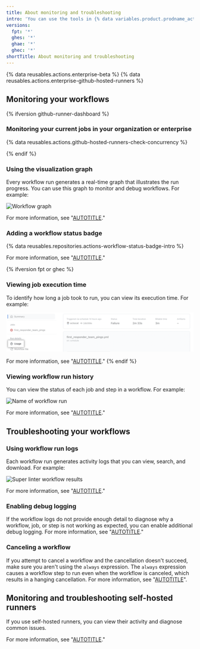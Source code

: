 ```yaml
---
title: About monitoring and troubleshooting
intro: 'You can use the tools in {% data variables.product.prodname_actions %} to monitor and debug your workflows.'
versions:
  fpt: '*'
  ghes: '*'
  ghae: '*'
  ghec: '*'
shortTitle: About monitoring and troubleshooting
---
```


{% data reusables.actions.enterprise-beta %}
{% data reusables.actions.enterprise-github-hosted-runners %}

## Monitoring your workflows 

{% ifversion github-runner-dashboard %}
### Monitoring your current jobs in your organization or enterprise

{% data reusables.actions.github-hosted-runners-check-concurrency %}

{% endif %}

### Using the visualization graph

Every workflow run generates a real-time graph that illustrates the run progress. You can use this graph to monitor and debug workflows. For example:

   ![Workflow graph](/assets/images/help/images/workflow-graph.png)

For more information, see "[AUTOTITLE](/actions/monitoring-and-troubleshooting-workflows/using-the-visualization-graph)." 

### Adding a workflow status badge

{% data reusables.repositories.actions-workflow-status-badge-intro %}

For more information, see "[AUTOTITLE](/actions/monitoring-and-troubleshooting-workflows/adding-a-workflow-status-badge)."

{% ifversion fpt or ghec %}
### Viewing job execution time

To identify how long a job took to run, you can view its execution time. For example:

   ![Run and billable time details link](/assets/images/help/repository/view-run-billable-time.png)

For more information, see "[AUTOTITLE](/actions/monitoring-and-troubleshooting-workflows/viewing-job-execution-time)."
{% endif %}

### Viewing workflow run history

You can view the status of each job and step in a workflow. For example:

   ![Name of workflow run](/assets/images/help/repository/run-name.png)

For more information, see "[AUTOTITLE](/actions/monitoring-and-troubleshooting-workflows/viewing-workflow-run-history)."

## Troubleshooting your workflows

### Using workflow run logs

Each workflow run generates activity logs that you can view, search, and download. For example:

   ![Super linter workflow results](/assets/images/help/repository/super-linter-workflow-results-updated-2.png)

For more information, see "[AUTOTITLE](/actions/monitoring-and-troubleshooting-workflows/using-workflow-run-logs)."

### Enabling debug logging

If the workflow logs do not provide enough detail to diagnose why a workflow, job, or step is not working as expected, you can enable additional debug logging. For more information, see "[AUTOTITLE](/actions/monitoring-and-troubleshooting-workflows/enabling-debug-logging)."

### Canceling a workflow

If you attempt to cancel a workflow and the cancellation doesn't succeed, make sure you aren't using the `always` expression. The `always` expression causes a workflow step to run even when the workflow is canceled, which results in a hanging cancellation. For more information, see "[AUTOTITLE](/actions/learn-github-actions/expressions#always)". 

## Monitoring and troubleshooting self-hosted runners

If you use self-hosted runners, you can view their activity and diagnose common issues. 

For more information, see "[AUTOTITLE](/actions/hosting-your-own-runners/monitoring-and-troubleshooting-self-hosted-runners)."

